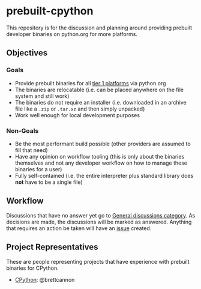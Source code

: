 # prebuilt-cpython
This repository is for the discussion and planning around providing prebuilt developer binaries on python.org for more platforms.

## Objectives

### Goals
- Provide prebuilt binaries for all [tier 1 platforms](https://peps.python.org/pep-0011/#tier-1) via python.org
- The binaries are relocatable (i.e. can be placed anywhere on the file system and still work)
- The binaries do not require an installer (i.e. downloaded in an archive file like a `.zip` or `.tar.xz` and then simply unpacked)
- Work well enough for local development purposes

### Non-Goals
- Be the most performant build possible (other providers are assumed to fill that need)
- Have any opinion on workflow tooling (this is only about the binaries themselves and not any developer workflow on how to manage these binaries for a user)
- Fully self-contained (i.e. the entire interpreter plus standard library does **not** have to be a single file)

## Workflow
Discussions that have no answer yet go to [General discussions category](https://github.com/python/prebuilt-cpython/discussions/categories/general). As decisions are made, the discussions will be marked as answered. Anything that requires an action be taken will have an [issue](https://github.com/python/prebuilt-cpython/issues) created.

## Project Representatives
These are people representing projects that have experience with prebuilt binaries for CPython.

- [CPython](https://github.com/python/cpython): @brettcannon
